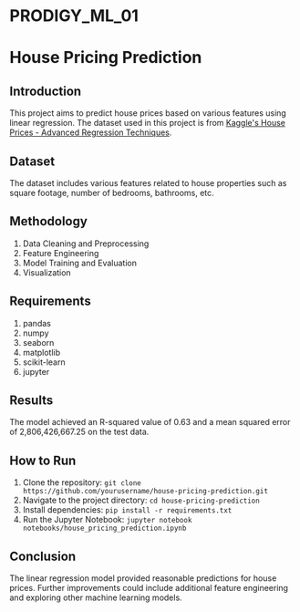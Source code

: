 # PRODIGY_ML_01

# House Pricing Prediction

## Introduction
This project aims to predict house prices based on various features using linear regression. The dataset used in this project is from [Kaggle's House Prices - Advanced Regression Techniques](https://www.kaggle.com/c/house-prices-advanced-regression-techniques/data).

## Dataset
The dataset includes various features related to house properties such as square footage, number of bedrooms, bathrooms, etc.

## Methodology
1. Data Cleaning and Preprocessing
2. Feature Engineering
3. Model Training and Evaluation
4. Visualization

## Requirements
1. pandas
2. numpy
3. seaborn
4. matplotlib
5. scikit-learn
6. jupyter

## Results
The model achieved an R-squared value of 0.63 and a mean squared error of 2,806,426,667.25 on the test data.

## How to Run
1. Clone the repository: `git clone https://github.com/yourusername/house-pricing-prediction.git`
2. Navigate to the project directory: `cd house-pricing-prediction`
3. Install dependencies: `pip install -r requirements.txt`
4. Run the Jupyter Notebook: `jupyter notebook notebooks/house_pricing_prediction.ipynb`

## Conclusion
The linear regression model provided reasonable predictions for house prices. Further improvements could include additional feature engineering and exploring other machine learning models.
